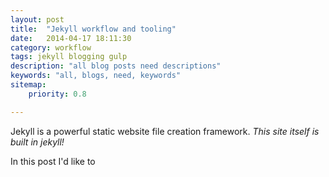 ```yaml
---
layout: post
title:  "Jekyll workflow and tooling"
date:   2014-04-17 18:11:30
category: workflow
tags: jekyll blogging gulp
description: "all blog posts need descriptions"
keywords: "all, blogs, need, keywords"
sitemap:
    priority: 0.8

---
```

Jekyll is a powerful static website file creation framework.  _This site itself is built in jekyll!_

In this post I'd like to


